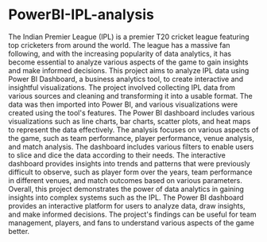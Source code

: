 # PowerBI-IPL-analysis

The Indian Premier League (IPL) is a premier T20 cricket league featuring top cricketers from 
around the world. The league has a massive fan following, and with the increasing popularity of 
data analytics, it has become essential to analyze various aspects of the game to gain insights and 
make informed decisions. This project aims to analyze IPL data using Power BI Dashboard, a 
business analytics tool, to create interactive and insightful visualizations.
The project involved collecting IPL data from various sources and cleaning and transforming it 
into a usable format. The data was then imported into Power BI, and various visualizations were 
created using the tool's features. The Power BI dashboard includes various visualizations such as 
line charts, bar charts, scatter plots, and heat maps to represent the data effectively.
The analysis focuses on various aspects of the game, such as team performance, player 
performance, venue analysis, and match analysis. The dashboard includes various filters to enable 
users to slice and dice the data according to their needs. The interactive dashboard provides 
insights into trends and patterns that were previously difficult to observe, such as player form 
over the years, team performance in different venues, and match outcomes based on various 
parameters.
Overall, this project demonstrates the power of data analytics in gaining insights into complex 
systems such as the IPL. The Power BI dashboard provides an interactive platform for users to 
analyze data, draw insights, and make informed decisions. The project's findings can be useful for 
team management, players, and fans to understand various aspects of the game better.
